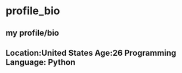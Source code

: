 # profile_bio
my profile/bio
------------------------------
Location:United States
Age:26
Programming Language: Python
------------------------------

